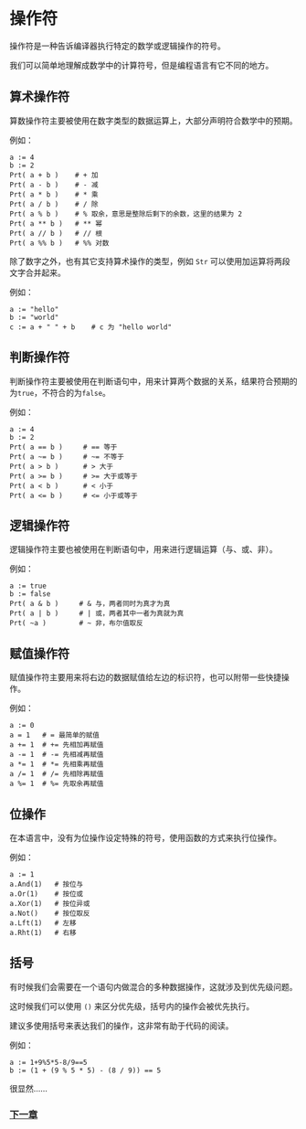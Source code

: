 # 操作符
操作符是一种告诉编译器执行特定的数学或逻辑操作的符号。

我们可以简单地理解成数学中的计算符号，但是编程语言有它不同的地方。

## 算术操作符
算数操作符主要被使用在数字类型的数据运算上，大部分声明符合数学中的预期。

例如：
```
a := 4
b := 2
Prt( a + b )    # + 加
Prt( a - b )    # - 减
Prt( a * b )    # * 乘
Prt( a / b )    # / 除
Prt( a % b )    # % 取余，意思是整除后剩下的余数，这里的结果为 2 
Prt( a ** b )   # ** 幂
Prt( a // b )   # // 根
Prt( a %% b )   # %% 对数
```
除了数字之外，也有其它支持算术操作的类型，例如 `Str` 可以使用加运算将两段文字合并起来。

例如：
```
a := "hello"
b := "world"
c := a + " " + b    # c 为 "hello world"
```
## 判断操作符
判断操作符主要被使用在判断语句中，用来计算两个数据的关系，结果符合预期的为`true`，不符合的为`false`。

例如：
```
a := 4
b := 2
Prt( a == b )     # == 等于
Prt( a ~= b )     # ~= 不等于
Prt( a > b )      # > 大于
Prt( a >= b )     # >= 大于或等于
Prt( a < b )      # < 小于
Prt( a <= b )     # <= 小于或等于
```
## 逻辑操作符
逻辑操作符主要也被使用在判断语句中，用来进行逻辑运算（与、或、非）。

例如：
```
a := true
b := false
Prt( a & b )     # & 与，两者同时为真才为真
Prt( a | b )     # | 或，两者其中一者为真就为真
Prt( ~a )        # ~ 非，布尔值取反
```
## 赋值操作符
赋值操作符主要用来将右边的数据赋值给左边的标识符，也可以附带一些快捷操作。

例如：
```
a := 0
a = 1   # = 最简单的赋值
a += 1  # += 先相加再赋值
a -= 1  # -= 先相减再赋值
a *= 1  # *= 先相乘再赋值
a /= 1  # /= 先相除再赋值 
a %= 1  # %= 先取余再赋值
```
## 位操作
在本语言中，没有为位操作设定特殊的符号，使用函数的方式来执行位操作。

例如：
```
a := 1
a.And(1)   # 按位与
a.Or(1)    # 按位或
a.Xor(1)   # 按位异或
a.Not()    # 按位取反
a.Lft(1)   # 左移
a.Rht(1)   # 右移
```
## 括号
有时候我们会需要在一个语句内做混合的多种数据操作，这就涉及到优先级问题。

这时候我们可以使用 `()` 来区分优先级，括号内的操作会被优先执行。

建议多使用括号来表达我们的操作，这非常有助于代码的阅读。

例如：
```
a := 1+9%5*5-8/9==5
b := (1 + (9 % 5 * 5) - (8 / 9)) == 5
```
很显然……

### [下一章](collection-type.md)